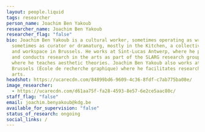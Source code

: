```yaml
---
layout: people.liquid
tags: researcher
person_name: Joachim Ben Yakoub
researcher_name: Joachim Ben Yakoub
researcher_flag: "false"
bio: Joachim Ben Yakoub is a cultural worker, sometimes operating as writer,
  sometimes as curator or dramaturg, mostly in the Kitchen, a collective study
  and workspace in Brussels. He works at Sint-Lucas Antwerp, where he promotes
  and conducts research in the arts as part of the SLARG research group, and
  where he teaches aesthetic theories. Joachim Ben Yakoub also works at erg in
  Brussels (École de recherche graphique) where he facilitates research in the
  arts.
headshot: https://ucarecdn.com/84899bd6-9609-4c36-8fdf-c7ab775ba08e/
image_researcher:
  - https://ucarecdn.com/d61aa75f-fa28-4593-8e57-6e2ce5aac80c/
staff_flag: "false"
email: joachim.benyakoub@kdg.be
available_for_supervision: "false"
status_of_research: ongoing
social_links: /
---
```

